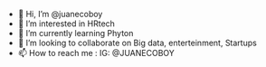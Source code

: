 - 👋 Hi, I’m @juanecoboy
- 👀 I’m interested in HRtech
- 🌱 I’m currently learning Phyton
- 💞️ I’m looking to collaborate on Big data, enterteinment, Startups
- 📫 How to reach me : IG: @JUANECOBOY 

<!---
juanecoboy/juanecoboy is a ✨ special ✨ repository because its `README.md` (this file) appears on your GitHub profile.
You can click the Preview link to take a look at your changes.
--->
